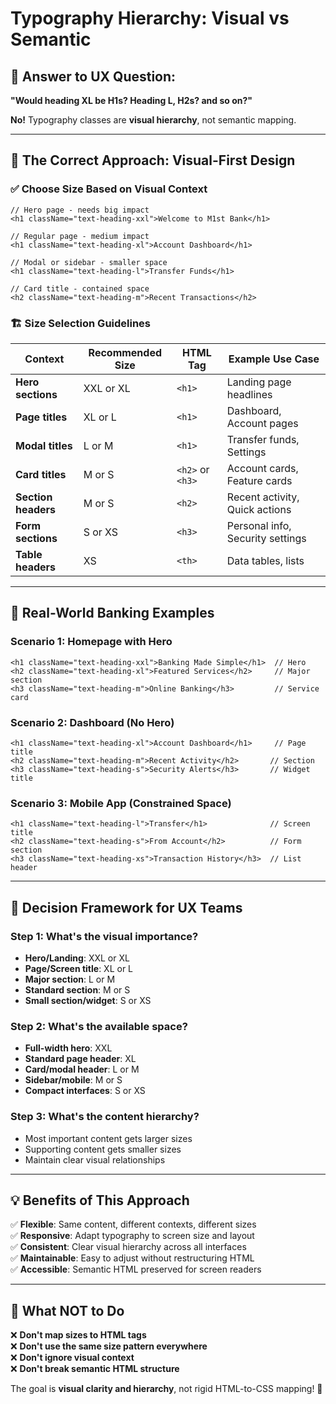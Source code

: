 # Typography Hierarchy: Visual vs Semantic

## 🎯 **Answer to UX Question:**

**"Would heading XL be H1s? Heading L, H2s? and so on?"**

**No!** Typography classes are **visual hierarchy**, not semantic mapping.

---

## 📐 **The Correct Approach: Visual-First Design**

### ✅ **Choose Size Based on Visual Context**

```tsx
// Hero page - needs big impact
<h1 className="text-heading-xxl">Welcome to M1st Bank</h1>

// Regular page - medium impact  
<h1 className="text-heading-xl">Account Dashboard</h1>

// Modal or sidebar - smaller space
<h1 className="text-heading-l">Transfer Funds</h1>

// Card title - contained space
<h2 className="text-heading-m">Recent Transactions</h2>
```

### 🏗️ **Size Selection Guidelines**

| **Context** | **Recommended Size** | **HTML Tag** | **Example Use Case** |
|-------------|---------------------|--------------|---------------------|
| **Hero sections** | XXL or XL | `<h1>` | Landing page headlines |
| **Page titles** | XL or L | `<h1>` | Dashboard, Account pages |
| **Modal titles** | L or M | `<h1>` | Transfer funds, Settings |
| **Card titles** | M or S | `<h2>` or `<h3>` | Account cards, Feature cards |
| **Section headers** | M or S | `<h2>` | Recent activity, Quick actions |
| **Form sections** | S or XS | `<h3>` | Personal info, Security settings |
| **Table headers** | XS | `<th>` | Data tables, lists |

---

## 🎨 **Real-World Banking Examples**

### **Scenario 1: Homepage with Hero**
```tsx
<h1 className="text-heading-xxl">Banking Made Simple</h1>  // Hero
<h2 className="text-heading-xl">Featured Services</h2>     // Major section
<h3 className="text-heading-m">Online Banking</h3>         // Service card
```

### **Scenario 2: Dashboard (No Hero)**
```tsx
<h1 className="text-heading-xl">Account Dashboard</h1>     // Page title
<h2 className="text-heading-m">Recent Activity</h2>       // Section
<h3 className="text-heading-s">Security Alerts</h3>       // Widget title
```

### **Scenario 3: Mobile App (Constrained Space)**
```tsx
<h1 className="text-heading-l">Transfer</h1>              // Screen title
<h2 className="text-heading-s">From Account</h2>          // Form section
<h3 className="text-heading-xs">Transaction History</h3>  // List header
```

---

## 🧭 **Decision Framework for UX Teams**

### **Step 1: What's the visual importance?**
- **Hero/Landing**: XXL or XL
- **Page/Screen title**: XL or L  
- **Major section**: L or M
- **Standard section**: M or S
- **Small section/widget**: S or XS

### **Step 2: What's the available space?**
- **Full-width hero**: XXL
- **Standard page header**: XL
- **Card/modal header**: L or M
- **Sidebar/mobile**: M or S
- **Compact interfaces**: S or XS

### **Step 3: What's the content hierarchy?**
- Most important content gets larger sizes
- Supporting content gets smaller sizes
- Maintain clear visual relationships

---

## 💡 **Benefits of This Approach**

✅ **Flexible**: Same content, different contexts, different sizes  
✅ **Responsive**: Adapt typography to screen size and layout  
✅ **Consistent**: Clear visual hierarchy across all interfaces  
✅ **Maintainable**: Easy to adjust without restructuring HTML  
✅ **Accessible**: Semantic HTML preserved for screen readers  

---

## 🚫 **What NOT to Do**

❌ **Don't map sizes to HTML tags**  
❌ **Don't use the same size pattern everywhere**  
❌ **Don't ignore visual context**  
❌ **Don't break semantic HTML structure**

The goal is **visual clarity and hierarchy**, not rigid HTML-to-CSS mapping! 🎯
